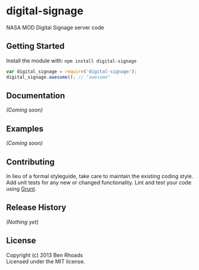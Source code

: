# digital-signage

NASA MOD Digital Signage server code

## Getting Started
Install the module with: `npm install digital-signage`

```javascript
var digital_signage = require('digital-signage');
digital_signage.awesome(); // "awesome"
```

## Documentation
_(Coming soon)_

## Examples
_(Coming soon)_

## Contributing
In lieu of a formal styleguide, take care to maintain the existing coding style. Add unit tests for any new or changed functionality. Lint and test your code using [Grunt](http://gruntjs.com/).

## Release History
_(Nothing yet)_

## License
Copyright (c) 2013 Ben Rhoads  
Licensed under the MIT license.
